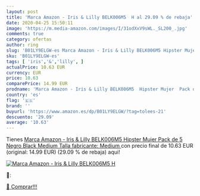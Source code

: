 ```yaml
---
layout: post
title: 'Marca Amazon - Iris & Lilly BELK006M5  H al 29.09 % de rebaja'
date: 2020-04-25 15:50:11
image: 'https://m.media-amazon.com/images/I/31odXxV9sWL._SL200_.jpg'
comments: true
category: ofertas
author: ring
slug: 'B01LY9ELGW-es Marca Amazon - Iris & Lilly BELK006M5 Hipster Mujer Pack...'
sku: 'B01LY9ELGW-es'
tags: [ 'iris','&','lilly', ]
actualPrice: 10.63 EUR
currency: EUR
price: 10.63
comparePrice: 14.99 EUR
prodname: 'Marca Amazon - Iris & Lilly BELK006M5  Hipster Mujer  Pack de 5  Negro  Black   Medium  Talla fabricante: Medium '
country: 'es'
flag: '🇪🇸'
brand: ''
buyurl: 'https://www.amazon.es/dp/B01LY9ELGW/?tag=tolees-21'
descuento: '29.09'
average: '10.63'
---
```


Tienes [Marca Amazon - Iris & Lilly BELK006M5  Hipster Mujer  Pack de 5  Negro  Black   Medium  Talla fabricante: Medium ](https://www.amazon.es/dp/B01LY9ELGW/?tag=tolees-21) con precio final de  10.63 EUR (original: 14.99 EUR) (29.09 %  de rebaja) aqui!

[![Marca Amazon - Iris & Lilly BELK006M5  H](https://m.media-amazon.com/images/I/31odXxV9sWL._SL200_.jpg)](https://www.amazon.es/dp/B01LY9ELGW/?tag=tolees-21)

🔎:


[🛒 Comprar!!!](https://www.amazon.es/dp/B01LY9ELGW/?tag=tolees-21)
